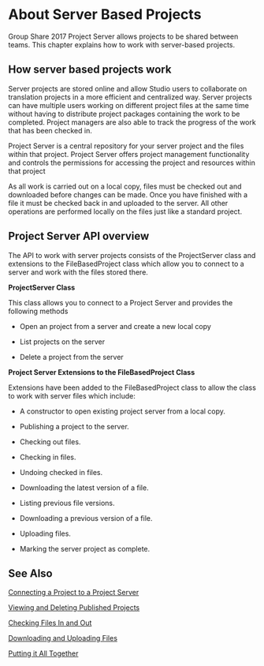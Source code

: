 About Server Based Projects
=====
Group Share 2017 Project Server allows projects to be shared between teams. This chapter explains how to work with server-based projects.

How server based projects work
------
Server projects are stored online and allow Studio users to collaborate on translation projects in a more efficient and centralized way. Server projects can have multiple users working on different project files at the same time without having to distribute project packages containing the work to be completed. Project managers are also able to track the progress of the work that has been checked in.

Project Server is a central repository for your server project and the files within that project. Project Server offers project management functionality and controls the permissions for accessing the project and resources within that project

As all work is carried out on a local copy, files must be checked out and downloaded before changes can be made. Once you have finished with a file it must be checked back in and uploaded to the server. All other operations are performed locally on the files just like a standard project.

Project Server API overview
-----
The API to work with server projects consists of the ProjectServer class and extensions to the FileBasedProject class which allow you to connect to a server and work with the files stored there.

**ProjectServer Class**

This class allows you to connect to a Project Server and provides the following methods

* Open an project from a server and create a new local copy

* List projects on the server

* Delete a project from the server
  

**Project Server Extensions to the FileBasedProject Class**

Extensions have been added to the FileBasedProject class to allow the class to work with server files which include:

* A constructor to open existing project server from a local copy.

* Publishing a project to the server.

* Checking out files.

* Checking in files.

* Undoing checked in files.

* Downloading the latest version of a file.

* Listing previous file versions.

* Downloading a previous version of a file.

* Uploading files.

* Marking the server project as complete.

See Also
--------
[Connecting a Project to a Project Server](connecting_a_project_to_a_project_server.md)

[Viewing and Deleting Published Projects](viewing_and_deleting_published_projects.md)

[Checking Files In and Out](checking_files_in_and_out.md)

[Downloading and Uploading Files](checking_files_in_and_out.md)

[Putting it All Together](putting_it_all_together.md)
